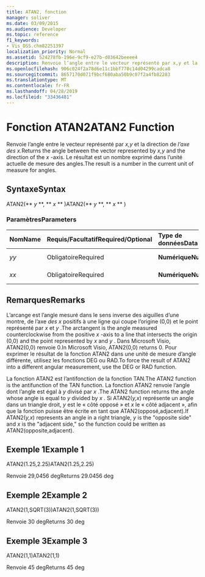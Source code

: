 ```yaml
---
title: ATAN2, fonction
manager: soliver
ms.date: 03/09/2015
ms.audience: Developer
ms.topic: reference
f1_keywords:
- Vis_DSS.chm82251397
localization_priority: Normal
ms.assetid: 524278fb-196e-9cf9-e27b-d03642beeee4
description: Renvoie l’angle entre le vecteur représenté par x,y et la direction de l’axe des x. Le résultat est un nombre exprimé dans l’unité actuelle de mesure des angles.
ms.openlocfilehash: 906c024f2a78d6e11c1bbf770c14d04299cadca8
ms.sourcegitcommit: 8657170d071f9bcf680aba50b9c07f2a4fb82283
ms.translationtype: MT
ms.contentlocale: fr-FR
ms.lasthandoff: 04/28/2019
ms.locfileid: "33436481"
---
```

# <a name="atan2-function"></a><span data-ttu-id="19807-104">Fonction ATAN2</span><span class="sxs-lookup"><span data-stu-id="19807-104">ATAN2 Function</span></span>

<span data-ttu-id="19807-105">Renvoie l’angle entre le vecteur représenté par *x,y* et la direction de *l’axe des x.*</span><span class="sxs-lookup"><span data-stu-id="19807-105">Returns the angle between the vector represented by  *x,y*  and the direction of the  *x*  -axis.</span></span> <span data-ttu-id="19807-106">Le résultat est un nombre exprimé dans l’unité actuelle de mesure des angles.</span><span class="sxs-lookup"><span data-stu-id="19807-106">The result is a number in the current unit of measure for angles.</span></span> 
  
## <a name="syntax"></a><span data-ttu-id="19807-107">Syntaxe</span><span class="sxs-lookup"><span data-stu-id="19807-107">Syntax</span></span>

<span data-ttu-id="19807-108">ATAN2(\*\* *y* \*\*, \*\* *x* \*\* )</span><span class="sxs-lookup"><span data-stu-id="19807-108">ATAN2(\*\* *y* \*\*, \*\* *x* \*\* )</span></span> 
  
### <a name="parameters"></a><span data-ttu-id="19807-109">Paramètres</span><span class="sxs-lookup"><span data-stu-id="19807-109">Parameters</span></span>

|<span data-ttu-id="19807-110">**Nom**</span><span class="sxs-lookup"><span data-stu-id="19807-110">**Name**</span></span>|<span data-ttu-id="19807-111">**Requis/Facultatif**</span><span class="sxs-lookup"><span data-stu-id="19807-111">**Required/Optional**</span></span>|<span data-ttu-id="19807-112">**Type de données**</span><span class="sxs-lookup"><span data-stu-id="19807-112">**Data Type**</span></span>|<span data-ttu-id="19807-113">**Description**</span><span class="sxs-lookup"><span data-stu-id="19807-113">**Description**</span></span>|
|:-----|:-----|:-----|:-----|
| <span data-ttu-id="19807-114">_y_</span><span class="sxs-lookup"><span data-stu-id="19807-114">_y_</span></span> <br/> |<span data-ttu-id="19807-115">Obligatoire</span><span class="sxs-lookup"><span data-stu-id="19807-115">Required</span></span>  <br/> |<span data-ttu-id="19807-116">**Numérique**</span><span class="sxs-lookup"><span data-stu-id="19807-116">**Numeric**</span></span> <br/> |<span data-ttu-id="19807-117">Valeur  _y_ du point.</span><span class="sxs-lookup"><span data-stu-id="19807-117">The  _y_-value of the point.</span></span>  <br/> |
| <span data-ttu-id="19807-118">_x_</span><span class="sxs-lookup"><span data-stu-id="19807-118">_x_</span></span> <br/> |<span data-ttu-id="19807-119">Obligatoire</span><span class="sxs-lookup"><span data-stu-id="19807-119">Required</span></span>  <br/> |<span data-ttu-id="19807-120">**Numérique**</span><span class="sxs-lookup"><span data-stu-id="19807-120">**Numeric**</span></span> <br/> |<span data-ttu-id="19807-121">Valeur  _x_ du point.</span><span class="sxs-lookup"><span data-stu-id="19807-121">The  _x_-value of the point.</span></span>  <br/> |
   
## <a name="remarks"></a><span data-ttu-id="19807-122">Remarques</span><span class="sxs-lookup"><span data-stu-id="19807-122">Remarks</span></span>

<span data-ttu-id="19807-123">L’arcange est l’angle mesuré dans le sens inverse des aiguilles d’une montre, de l’axe  *des x*  positifs à une ligne qui coupe l’origine (0,0) et le point représenté par  *x*  et  *y*  .</span><span class="sxs-lookup"><span data-stu-id="19807-123">The arctangent is the angle measured counterclockwise from the positive  *x*  -axis to a line that intersects the origin (0,0) and the point represented by  *x*  and  *y*  .</span></span> <span data-ttu-id="19807-124">Dans Microsoft Visio, ATAN2(0,0) renvoie 0.</span><span class="sxs-lookup"><span data-stu-id="19807-124">In Microsoft Visio, ATAN2(0,0) returns 0.</span></span> <span data-ttu-id="19807-125">Pour exprimer le résultat de la fonction ATAN2 dans une unité de mesure d’angle différente, utilisez les fonctions DEG ou RAD.</span><span class="sxs-lookup"><span data-stu-id="19807-125">To force the result of ATAN2 into a different angular measurement, use the DEG or RAD function.</span></span> 
  
<span data-ttu-id="19807-126">La fonction ATAN2 est l’antifonction de la fonction TAN.</span><span class="sxs-lookup"><span data-stu-id="19807-126">The ATAN2 function is the antifunction of the TAN function.</span></span> <span data-ttu-id="19807-127">La fonction ATAN2 renvoie l’angle dont l’angle est égal à  *y*  divisé par  *x*  .</span><span class="sxs-lookup"><span data-stu-id="19807-127">The ATAN2 function returns the angle whose angle is equal to  *y*  divided by  *x*  .</span></span> <span data-ttu-id="19807-128">Si ATAN2(*y,x*) représente un angle dans un triangle droit,  *y*  est le « côté opposé » et  *x*  le « côté adjacent », afin que la fonction puisse être écrite en tant que ATAN2(opposé,adjacent).</span><span class="sxs-lookup"><span data-stu-id="19807-128">If ATAN2(*y,x*) represents an angle in a right triangle,  *y*  is the "opposite side" and  *x*  is the "adjacent side," so the function could be written as ATAN2(opposite,adjacent).</span></span> 
  
## <a name="example-1"></a><span data-ttu-id="19807-129">Exemple 1</span><span class="sxs-lookup"><span data-stu-id="19807-129">Example 1</span></span>

<span data-ttu-id="19807-130">ATAN2(1.25,2.25)</span><span class="sxs-lookup"><span data-stu-id="19807-130">ATAN2(1.25,2.25)</span></span>
  
<span data-ttu-id="19807-131">Renvoie 29,0456 deg</span><span class="sxs-lookup"><span data-stu-id="19807-131">Returns 29.0456 deg</span></span>
  
## <a name="example-2"></a><span data-ttu-id="19807-132">Exemple 2</span><span class="sxs-lookup"><span data-stu-id="19807-132">Example 2</span></span>

<span data-ttu-id="19807-133">ATAN2(1,SQRT(3))</span><span class="sxs-lookup"><span data-stu-id="19807-133">ATAN2(1,SQRT(3))</span></span>
  
<span data-ttu-id="19807-134">Renvoie 30 deg</span><span class="sxs-lookup"><span data-stu-id="19807-134">Returns 30 deg</span></span>
  
## <a name="example-3"></a><span data-ttu-id="19807-135">Exemple 3</span><span class="sxs-lookup"><span data-stu-id="19807-135">Example 3</span></span>

<span data-ttu-id="19807-136">ATAN2(1,1)</span><span class="sxs-lookup"><span data-stu-id="19807-136">ATAN2(1,1)</span></span>
  
<span data-ttu-id="19807-137">Renvoie 45 deg</span><span class="sxs-lookup"><span data-stu-id="19807-137">Returns 45 deg</span></span>
  


